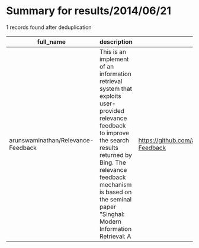 
# Summary for results/2014/06/21
    
1 records found after deduplication

| full_name | description | html_url | matched_list | matched_count | pushed_at | size | stargazers_count | language | forks_count | vul_ids |
|------------------------------------|-----------------------------------------------------------------------------------------------------------------------------------------------------------------------------------------------------------------------------------------------------------------|-------------------------------------------------------|----------------|-----------------|---------------------------|--------|--------------------|------------|---------------|-----------|
| arunswaminathan/Relevance-Feedback | This is an implement of an information retrieval system that exploits user-provided relevance feedback to improve the search results returned by Bing. The relevance feedback mechanism is based on the seminal paper "Singhal: Modern Information Retrieval: A | https://github.com/arunswaminathan/Relevance-Feedback | ['exploit'] | 1 | 2014-06-21 15:16:24+00:00 | 436 | 1 | nan | 1 | [] |
